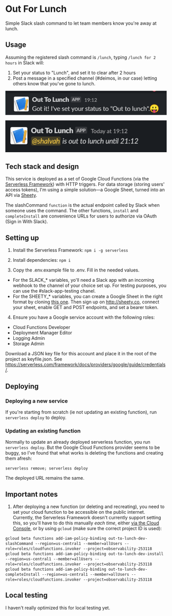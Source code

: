 # Out For Lunch
Simple Slack slash command to let team members know you're away at lunch.

## Usage
Assuming the registered slash command is `/lunch`, typing `/lunch for 2 hours` in Slack will:
1. Set your status to "Lunch", and set it to clear after 2 hours
2. Post a message in a specified channel (#deimos, in our case) letting others know that you've gone to lunch.

![](./response.png)

![](./notification.png)

## Tech stack and design
This service is deployed as a set of Google Cloud Functions (via the [Serverless Framework](http://serverless.com)) with HTTP triggers. For data storage (storing users' access tokens), I'm using a simple solution—a Google Sheet, turned into an API via [Sheety](http://sheety.co).

The slashCommand `function` is the actual endpoint called by Slack when someone uses the command. The other functions, `install` and `completeInstall` are convenience URLs for users to authorize via OAuth (Sign in With Slack).

## Setting up
1. Install the Serverless Framework: `npm i -g serverless`

2. Install dependencies: `npm i`

3. Copy the .env.example file to .env. Fill in the needed values.
  - For the SLACK_* variables, yo'll need a Slack app with an incoming webhook to the channel of your choice set up. For testing purposes, you can use the #slack-app-testing chanel.
  - For the SHEETY_* variables, you can create a Google Sheet in the right format by cloning [this one](https://docs.google.com/spreadsheets/d/1cty8Bnyqd2Swgq929xvd8ZB3qKBb77JjJe7XDWcDffE/edit?usp=sharing). Then sign up on http://sheety.co, connect your sheet, enable GET and POST endpoints, and set a bearer token. 

4. Ensure you have a Google service account with the following roles:
  - Cloud Functions Developer
  - Deployment Manager Editor
  - Logging Admin
  - Storage Admin

  Download a JSON key file for this account and place it in the root of the project as keyfile.json. See https://serverless.com/framework/docs/providers/google/guide/credentials/.

## Deploying
### Deploying a new service
If you're starting from scratch (ie not updating an existing function), run `serverless deploy` to deploy.

### Updating an existing function
Normally to update an already deployed serverless function, you run `serverless deploy`. But the Google Cloud Functions provider seems to be buggy, so I've found that what works is deleting the functions and creating them afresh:

```
serverless remove; serverless deploy
```

The deployed URL remains the same.

## Important notes
1. After deploying a new function (or deleting and recreating), you need to set your cloud function to be accessible on the public internet. Currently, the Serverless Framework doesn't currently support setting this, so you'll have to do this manually *_each time_*, either [via the Cloud Console](https://cloud.google.com/functions/docs/securing/managing-access-iam#allowing_unauthenticated_function_invocation), or by using `gcloud` (make sure the correct project ID is used):
```
gcloud beta functions add-iam-policy-binding out-to-lunch-dev-slashCommand --region=us-central1 --member=allUsers --role=roles/cloudfunctions.invoker --project=observability-253118
gcloud beta functions add-iam-policy-binding out-to-lunch-dev-install --region=us-central1 --member=allUsers --role=roles/cloudfunctions.invoker --project=observability-253118
gcloud beta functions add-iam-policy-binding out-to-lunch-dev-completeInstall --region=us-central1 --member=allUsers --role=roles/cloudfunctions.invoker --project=observability-253118
```

## Local testing
I haven't really optimized this for local testing yet.
